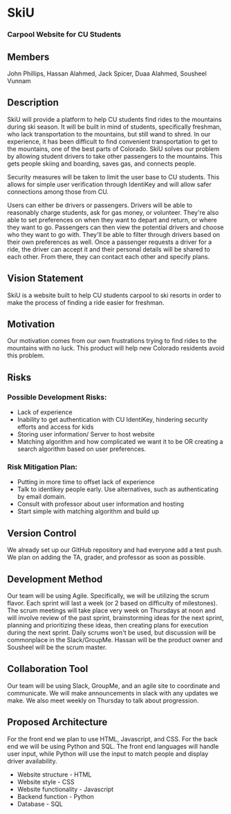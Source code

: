 # SkiU
### Carpool Website for CU Students

## Members
John Phillips, Hassan Alahmed, Jack Spicer, Duaa Alahmed, Sousheel Vunnam


## Description
  SkiU will provide a platform to help CU students find rides to the mountains during ski season. It will be built in mind of students, specifically freshman, who lack transportation to the mountains, but still wand to shred. In our experience, it has been difficult to find convenient transportation to get to the mountains, one of the best parts of Colorado. SkiU solves our problem by allowing student drivers to take other passengers to the mountains. This gets people skiing and boarding, saves gas, and connects people.


  Security measures will be taken to limit the user base to CU students. This allows for simple user verification through IdentiKey and will allow safer connections among those from CU.


  Users can either be drivers or passengers. Drivers will be able to reasonably charge students, ask for gas money, or volunteer. They're also able to set preferences on when they want to depart and return, or where they want to go. Passengers can then view the potential drivers and choose who they want to go with. They'll be able to filter through drivers based on their own preferences as well. Once a passenger requests a driver for a ride, the driver can accept it and their personal details will be shared to each other. From there, they can contact each other and specify plans.


## Vision Statement
SkiU is a website built to help CU students carpool to ski resorts in order to make the process of finding a ride easier for freshman.


## Motivation
Our motivation comes from our own frustrations trying to find rides to the mountains with no luck. This product will help new Colorado residents avoid this problem.


## Risks
### Possible Development Risks:
- Lack of experience
- Inability to get authentication with CU IdentiKey, hindering security efforts and access for kids
- Storing user information/ Server to host website
- Matching algorithm and how complicated we want it to be OR creating a search algorithm based on user preferences.

### Risk Mitigation Plan:
- Putting in more time to offset lack of experience
- Talk to identikey people early. Use alternatives, such as authenticating by email domain.
- Consult with professor about user information and hosting
- Start simple with matching algorithm and build up


## Version Control
We already set up our GitHub repository and had everyone add a test push. We plan on adding the TA, grader, and professor as soon as possible.


## Development Method
Our team will be using Agile. Specifically, we will be utilizing the scrum flavor. Each sprint will last a week (or 2 based on difficulty of milestones). The scrum meetings will take place very week on Thursdays at noon and will involve review of the past sprint, brainstorming ideas for the next sprint, planning and prioritizing these ideas, then creating plans for execution during the next sprint. Daily scrums won't be used, but discussion will be commonplace in the Slack/GroupMe. Hassan will be the product owner and Sousheel will be the scrum master.


## Collaboration Tool
Our team will be using Slack, GroupMe, and an agile site to coordinate and communicate. We will make announcements in slack with any updates we make. We also meet weekly on Thursday to talk about progression.


## Proposed Architecture
For the front end we plan to use HTML, Javascript, and CSS. For the back end we will be using Python and SQL.
The front end languages will handle user input, while Python will use the input to match people and display driver availability.
- Website structure - HTML
- Website style - CSS
- Website functionality - Javascript
- Backend function - Python
- Database - SQL

